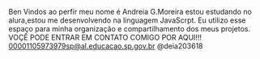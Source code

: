 Ben Vindos ao perfir 
meu nome é Andreia G.Moreira 
estou estudando no alura,estou me desenvolvendo na linguagem JavaScrpt.
Eu utilizo esse espaço para minha organização e compartilhamento dos meus projetos.
VOÇÊ PODE ENTRAR EM CONTATO COMIGO POR AQUI!!!
00001105973979sp@al.educacao.sp.gov.br
  @deia203618

